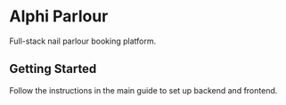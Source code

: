 # Alphi Parlour

Full-stack nail parlour booking platform.

## Getting Started

Follow the instructions in the main guide to set up backend and frontend.
